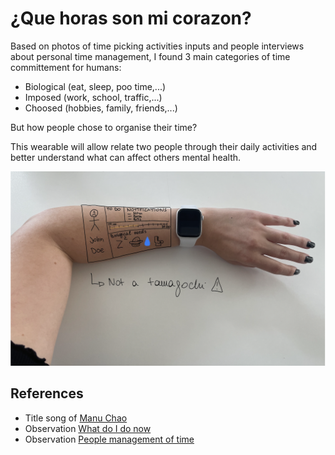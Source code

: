 # ¿Que horas son mi corazon?

Based on photos of time picking activities inputs and people interviews about personal time management, I found 3 main categories of time committement for humans:

 * Biological (eat, sleep, poo time,...)
 * Imposed (work, school, traffic,...)
 * Choosed (hobbies, family, friends,...)

But how people chose to organise their time? 

This wearable will allow relate two people through their daily activities and better understand what can affect others mental health.

<img
  src="data/pitch-2022-10-27.png"
  alt="tamagochi"
  style="display: inline-block; margin: 0 auto; width: 800px">

  ## References
  * Title song of [Manu Chao](https://www.youtube.com/watch?v=RqDE20auDH8)
  * Observation [What do I do now](https://github.com/michelle-po/head-md-time-in-time-out/tree/main/process/What%20do%20I%20do%20now%3F)
  * Observation [People management of time](https://github.com/michelle-po/head-md-time-in-time-out/tree/main/process/People%20management%20of%20time)

